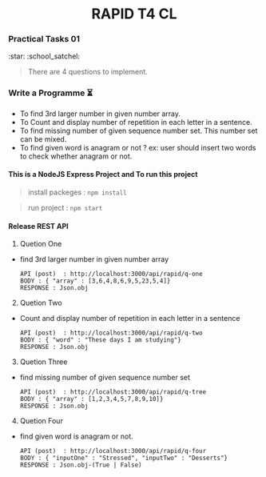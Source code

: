 <h1 align="center">RAPID T4 CL</h1>
<h3>Practical Tasks 01</h3> :star: :school_satchel:

> There are 4 questions to implement.

### Write a Programme :hourglass_flowing_sand:

- To find 3rd larger number in given number array.
- To Count and display number of repetition in each letter in a sentence.
- To find missing number of given sequence number set. This number set can be mixed.
- To find given word is anagram or not ?
	ex: user should insert two words to check whether anagram or not.

#### This is a NodeJS Express Project and To run this project

> install packeges :
	````
	npm install
	````
	
> run project :
	````
	npm start
	````

#### Release REST API

1. Quetion One
  - find 3rd larger number in given number array

	```
	API (post)  : http://localhost:3000/api/rapid/q-one
	BODY : { "array" : [3,6,4,8,6,9,5,23,5,4]}
	RESPONSE : Json.obj
	
	```

2. Quetion Two
  - Count and display number of repetition in each letter in a sentence

	```
	API (post)  : http://localhost:3000/api/rapid/q-two
	BODY : { "word" : "These days I am studying"}
	RESPONSE : Json.obj
	
	```
3. Quetion Three
  - find missing number of given sequence number set

	```
	API (post)  : http://localhost:3000/api/rapid/q-tree
	BODY : { "array" : [1,2,3,4,5,7,8,9,10]}
	RESPONSE : Json.obj
	
	```
4. Quetion Four
  - find given word is anagram or not.

	```
	API (post)  : http://localhost:3000/api/rapid/q-four
	BODY : { "inputOne" : "Stressed", "inputTwo" : "Desserts"}
	RESPONSE : Json.obj-(True | False)
	
	```
